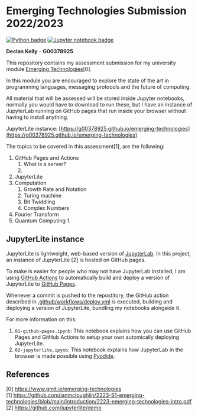 <!-- This is my GitHub README -->
<!-- It describes what this repostitory is for -->
# Emerging Technologies Submission 2022/2023

[![Python badge](https://img.shields.io/badge/language-python3-blue)](https://www.python.org/)
[![Jupyter notebook badge](https://img.shields.io/badge/Jupyter%20Notebook-orange)](https://github.com/G00378925/emerging-technologies/search?l=jupyter-notebook)<br>

**Declan Kelly** - **G00378925**<br>

This repository contains my assessment submission for my university module [Emerging Technologies](https://www.gmit.ie/emerging-technologies)[0].

In this module you are encouraged to explore the state of the art in programming languages, messaging protocols and the future of computing.

All material that will be assessed will be stored inside Jupyter notebooks, normally you would have to download to run these,
but I have an instance of JupyterLab running on GitHub pages that run inside your browser without having to install anything.

JupyterLite instance: [https://g00378925.github.io/emerging-technologies](https://g00378925.github.io/emerging-technologies)

The topics to be covered in this assessment[1], are the following:

1. GitHub Pages and Actions
    1. What is a server?
    2. 
3. JupyterLite
4. Computation
    1. Growth Rate and Notation
    2. Turing machine
    3. Bit Twiddling
    4. Complex Numbers
5. Fourier Transform
6. Quantum Computing
    1. 

## JupyterLite instance

JupyterLite is lightweight, web-based version of [JupyterLab](https://jupyter.org/).
In this project, an instance of JupyterLite [2] is hosted on GitHub pages.

To make is easier for people who may not have JupyterLab installed,
I am using [GitHub Actions](https://docs.github.com/en/actions)
to automatically build and deploy a version of JupyterLite to [GitHub Pages](https://pages.github.com/).

Whenever a commit is pushed to the repostitory, the GitHub action described in
[.github/workflows/deploy.yml](.github/workflows/deploy.yml) is executed,
building and deploying a version of JupyterLite, bundling my notebooks alongside it.

For more information on this:

1. `01-github-pages.ipynb`: This notebook explains how you can use
GitHub Pages and GitHub Actions to setup your own automically deploying JupyterLite.
2. `02-jupyterlite.ipynb`: This notebook explains how JupyterLab
in the browser is made possible using [Pyodide](https://pyodide.org/en/stable/).

## References

[0] https://www.gmit.ie/emerging-technologies<br>
[1] https://github.com/ianmcloughlin/2223-S1-emerging-technologies/blob/main/introduction/2223-emerging-technologies-intro.pdf<br>
[2] https://github.com/jupyterlite/demo